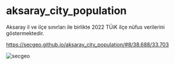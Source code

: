 # aksaray_city_population
Aksaray il ve ilçe sınırları ile birlikte 2022 TÜiK ilçe nüfus verilerini göstermektedir.

https://secgeo.github.io/aksaray_city_population/#8/38.688/33.703


![secgeo](https://github.com/secgeo/aksaray_city_population/assets/44051115/dd9c6317-1bde-48f7-b83f-6ff451ddeac4)
